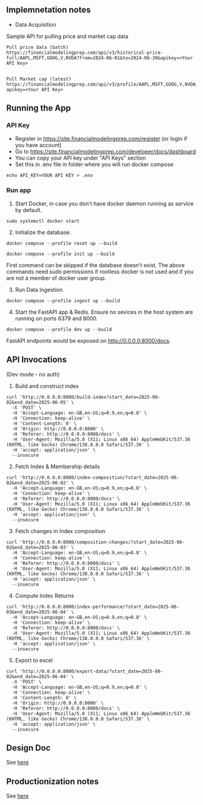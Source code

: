 ## Implemnetation notes

* Data Acquisition

Sample API for pulling price and market cap data

```
Pull price data (batch)
https://financialmodelingprep.com/api/v3/historical-price-full/AAPL,MSFT,GOOG,V,NVDA?from=2024-06-01&to=2024-06-30&apikey=<Your API Key>


Pull Market cap (latest)
https://financialmodelingprep.com/api/v3/profile/AAPL,MSFT,GOOG,V,NVDA,TSLA,META,AMZN,JPM,UNH?apikey=<Your API Key>

```

## Running the App


### API Key
* Register in https://site.financialmodelingprep.com/register (or login if you have account)
* Go to https://site.financialmodelingprep.com/developer/docs/dashboard
* You can copy your API key under "API Keys" section
* Set this in .env file in folder where you will run docker compose

```
echo API_KEY=YOUR API KEY > .env

```

### Run app

1. Start Docker, in case you don't have docker daemon running as service by default.

```
sudo systemctl docker start

```

2. Initialize the database.

```
docker compose --profile reset up --build

```

```
docker compose --profile init up --build

```

First command can be skipped if the database doesn't exist.
The above commands need sudo permissions if rootless docker is not used and if you
are not a member of docker user group.

3. Run Data Ingestion.

```
docker compose --profile ingest up --build

```

4. Start the FastAPI app & Redis. Ensure no sevices in the host system are running on ports
6379 and 8000.

```
docker compose --profile dev up --build

```

FastAPI endpoints would be exposed on http://0.0.0.0:8000/docs.

## API Invocations
(Dev mode - no auth)

1. Build and construct index

```
curl 'http://0.0.0.0:8000/build-index?start_date=2025-06-02&end_date=2025-06-05' \
  -X 'POST' \
  -H 'Accept-Language: en-GB,en-US;q=0.9,en;q=0.8' \
  -H 'Connection: keep-alive' \
  -H 'Content-Length: 0' \
  -H 'Origin: http://0.0.0.0:8000' \
  -H 'Referer: http://0.0.0.0:8000/docs' \
  -H 'User-Agent: Mozilla/5.0 (X11; Linux x86_64) AppleWebKit/537.36 (KHTML, like Gecko) Chrome/138.0.0.0 Safari/537.36' \
  -H 'accept: application/json' \
  --insecure

```

2. Fetch Index & Membership details

```
curl 'http://0.0.0.0:8000/index-composition/?start_date=2025-06-02&end_date=2025-06-02' \
  -H 'Accept-Language: en-GB,en-US;q=0.9,en;q=0.8' \
  -H 'Connection: keep-alive' \
  -H 'Referer: http://0.0.0.0:8000/docs' \
  -H 'User-Agent: Mozilla/5.0 (X11; Linux x86_64) AppleWebKit/537.36 (KHTML, like Gecko) Chrome/138.0.0.0 Safari/537.36' \
  -H 'accept: application/json' \
  --insecure

```

3. Fetch changes in Index composition

```
curl 'http://0.0.0.0:8000/composition-changes/?start_date=2025-06-02&end_date=2025-06-03' \
  -H 'Accept-Language: en-GB,en-US;q=0.9,en;q=0.8' \
  -H 'Connection: keep-alive' \
  -H 'Referer: http://0.0.0.0:8000/docs' \
  -H 'User-Agent: Mozilla/5.0 (X11; Linux x86_64) AppleWebKit/537.36 (KHTML, like Gecko) Chrome/138.0.0.0 Safari/537.36' \
  -H 'accept: application/json' \
  --insecure

```

4. Compute Index Returns

```
curl 'http://0.0.0.0:8000/index-performance/?start_date=2025-06-03&end_date=2025-06-04' \
  -H 'Accept-Language: en-GB,en-US;q=0.9,en;q=0.8' \
  -H 'Connection: keep-alive' \
  -H 'Referer: http://0.0.0.0:8000/docs' \
  -H 'User-Agent: Mozilla/5.0 (X11; Linux x86_64) AppleWebKit/537.36 (KHTML, like Gecko) Chrome/138.0.0.0 Safari/537.36' \
  -H 'accept: application/json' \
  --insecure

```

5. Export to excel

```
curl 'http://0.0.0.0:8000/export-data/?start_date=2025-06-02&end_date=2025-06-04' \
  -X 'POST' \
  -H 'Accept-Language: en-GB,en-US;q=0.9,en;q=0.8' \
  -H 'Connection: keep-alive' \
  -H 'Content-Length: 0' \
  -H 'Origin: http://0.0.0.0:8000' \
  -H 'Referer: http://0.0.0.0:8000/docs' \
  -H 'User-Agent: Mozilla/5.0 (X11; Linux x86_64) AppleWebKit/537.36 (KHTML, like Gecko) Chrome/138.0.0.0 Safari/537.36' \
  -H 'accept: application/json' \
  --insecure

```



## Design Doc

See [here](docs/design.md)

## Productionization notes

See [here](docs/productionize.md)